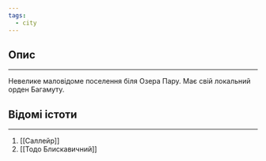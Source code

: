 ```yaml
---
tags:
  - city
---
```

## Опис
---
Невелике маловідоме поселення біля Озера Пару. Має свій локальний орден Багамуту.  

## Відомі істоти
---
1. [[Саллейр]]  
2. [[Тодо Блискавичний]]  